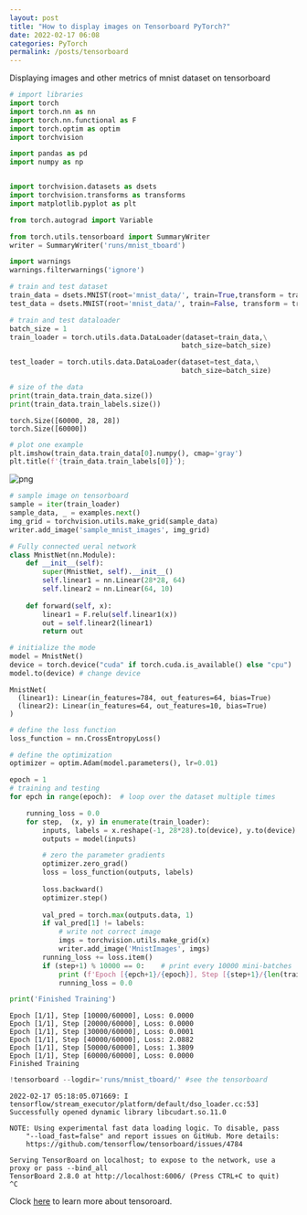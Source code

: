 ```yaml
---
layout: post
title: "How to display images on Tensorboard PyTorch?"
date: 2022-02-17 06:08
categories: PyTorch
permalink: /posts/tensorboard
---
```


Displaying images and other metrics of mnist dataset on tensorboard


```python
# import libraries
import torch
import torch.nn as nn
import torch.nn.functional as F
import torch.optim as optim
import torchvision

import pandas as pd
import numpy as np


import torchvision.datasets as dsets
import torchvision.transforms as transforms
import matplotlib.pyplot as plt

from torch.autograd import Variable

from torch.utils.tensorboard import SummaryWriter
writer = SummaryWriter('runs/mnist_tboard')

import warnings
warnings.filterwarnings('ignore')
```


```python
# train and test dataset
train_data = dsets.MNIST(root='mnist_data/', train=True,transform = transforms.ToTensor(), download=True)
test_data = dsets.MNIST(root='mnist_data/', train=False, transform = transforms.ToTensor(),download=True)
```


```python
# train and test dataloader
batch_size = 1
train_loader = torch.utils.data.DataLoader(dataset=train_data,\
                                          batch_size=batch_size)

test_loader = torch.utils.data.DataLoader(dataset=test_data,\
                                          batch_size=batch_size)
```


```python
# size of the data
print(train_data.train_data.size())
print(train_data.train_labels.size())
```

    torch.Size([60000, 28, 28])
    torch.Size([60000])



```python
# plot one example
plt.imshow(train_data.train_data[0].numpy(), cmap='gray')
plt.title(f'{train_data.train_labels[0]}');
```


![png](TensorBoard_PyTorch_files/TensorBoard_PyTorch_6_0.png)



```python
# sample image on tensorboard
sample = iter(train_loader)
sample_data, _ = examples.next()
img_grid = torchvision.utils.make_grid(sample_data)
writer.add_image('sample_mnist_images', img_grid)
```


```python
# Fully connected ueral network
class MnistNet(nn.Module):
    def __init__(self):
        super(MnistNet, self).__init__()
        self.linear1 = nn.Linear(28*28, 64)
        self.linear2 = nn.Linear(64, 10)
        
    def forward(self, x):
        linear1 = F.relu(self.linear1(x))
        out = self.linear2(linear1)
        return out
```


```python
# initialize the mode
model = MnistNet()
device = torch.device("cuda" if torch.cuda.is_available() else "cpu") 
model.to(device) # change device
```




    MnistNet(
      (linear1): Linear(in_features=784, out_features=64, bias=True)
      (linear2): Linear(in_features=64, out_features=10, bias=True)
    )




```python
# define the loss function
loss_function = nn.CrossEntropyLoss()
```


```python
# define the optimization
optimizer = optim.Adam(model.parameters(), lr=0.01)
```


```python
epoch = 1
# training and testing
for epch in range(epoch):  # loop over the dataset multiple times

    running_loss = 0.0
    for step,  (x, y) in enumerate(train_loader):
        inputs, labels = x.reshape(-1, 28*28).to(device), y.to(device) # reshape
        outputs = model(inputs)

        # zero the parameter gradients
        optimizer.zero_grad()
        loss = loss_function(outputs, labels)
        
        loss.backward()
        optimizer.step()
        
        val_pred = torch.max(outputs.data, 1)
        if val_pred[1] != labels:
            # write not correct image
            imgs = torchvision.utils.make_grid(x)
            writer.add_image('MnistImages', imgs)
        running_loss += loss.item()
        if (step+1) % 10000 == 0:    # print every 10000 mini-batches
            print (f'Epoch [{epch+1}/{epoch}], Step [{step+1}/{len(train_loader)}], Loss: {loss.item():.3f}')
            running_loss = 0.0

print('Finished Training')
```

    Epoch [1/1], Step [10000/60000], Loss: 0.0000
    Epoch [1/1], Step [20000/60000], Loss: 0.0000
    Epoch [1/1], Step [30000/60000], Loss: 0.0001
    Epoch [1/1], Step [40000/60000], Loss: 2.0882
    Epoch [1/1], Step [50000/60000], Loss: 1.3809
    Epoch [1/1], Step [60000/60000], Loss: 0.0000
    Finished Training



```python
!tensorboard --logdir='runs/mnist_tboard/' #see the tensorboard
```

    2022-02-17 05:18:05.071669: I tensorflow/stream_executor/platform/default/dso_loader.cc:53] Successfully opened dynamic library libcudart.so.11.0
    
    NOTE: Using experimental fast data loading logic. To disable, pass
        "--load_fast=false" and report issues on GitHub. More details:
        https://github.com/tensorflow/tensorboard/issues/4784
    
    Serving TensorBoard on localhost; to expose to the network, use a proxy or pass --bind_all
    TensorBoard 2.8.0 at http://localhost:6006/ (Press CTRL+C to quit)
    ^C


Clock [here](https://pytorch.org/tutorials/recipes/recipes/tensorboard_with_pytorch.html) to learn more about tensoroard.

